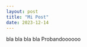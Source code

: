 ```yaml
---
layout: post
title: "Mi Post"
date: 2023-12-14
---
```

<p align = "justify">bla bla bla bla Probandoooooo</p>

